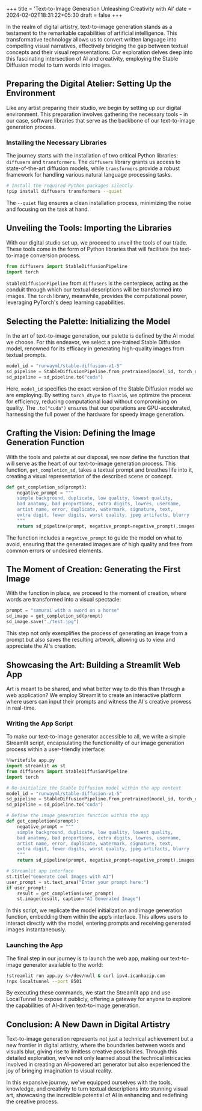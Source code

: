 +++
title = 'Text-to-Image Generation Unleashing Creativity with AI'
date = 2024-02-02T18:31:22+05:30
draft = false
+++

In the realm of digital artistry, text-to-image generation stands as a testament to the remarkable capabilities of artificial intelligence. This transformative technology allows us to convert written language into compelling visual narratives, effectively bridging the gap between textual concepts and their visual representations. Our exploration delves deep into this fascinating intersection of AI and creativity, employing the Stable Diffusion model to turn words into images.

## Preparing the Digital Atelier: Setting Up the Environment
Like any artist preparing their studio, we begin by setting up our digital environment. This preparation involves gathering the necessary tools - in our case, software libraries that serve as the backbone of our text-to-image generation process.

### Installing the Necessary Libraries
The journey starts with the installation of two critical Python libraries: `diffusers` and `transformers`. The `diffusers` library grants us access to state-of-the-art diffusion models, while `transformers` provide a robust framework for handling various natural language processing tasks.

```bash
# Install the required Python packages silently
!pip install diffusers transformers --quiet
```

The `--quiet` flag ensures a clean installation process, minimizing the noise and focusing on the task at hand.

## Unveiling the Tools: Importing the Libraries
With our digital studio set up, we proceed to unveil the tools of our trade. These tools come in the form of Python libraries that will facilitate the text-to-image conversion process.

```python
from diffusers import StableDiffusionPipeline
import torch
```

`StableDiffusionPipeline` from `diffusers` is the centerpiece, acting as the conduit through which our textual descriptions will be transformed into images. The `torch` library, meanwhile, provides the computational power, leveraging PyTorch's deep learning capabilities.

## Selecting the Palette: Initializing the Model
In the art of text-to-image generation, our palette is defined by the AI model we choose. For this endeavor, we select a pre-trained Stable Diffusion model, renowned for its efficacy in generating high-quality images from textual prompts.

```python
model_id = "runwayml/stable-diffusion-v1-5"
sd_pipeline = StableDiffusionPipeline.from_pretrained(model_id, torch_dtype=torch.float16)
sd_pipeline = sd_pipeline.to("cuda")
```

Here, `model_id` specifies the exact version of the Stable Diffusion model we are employing. By setting `torch_dtype` to `float16`, we optimize the process for efficiency, reducing computational load without compromising on quality. The `.to("cuda")` ensures that our operations are GPU-accelerated, harnessing the full power of the hardware for speedy image generation.

## Crafting the Vision: Defining the Image Generation Function
With the tools and palette at our disposal, we now define the function that will serve as the heart of our text-to-image generation process. This function, `get_completion_sd`, takes a textual prompt and breathes life into it, creating a visual representation of the described scene or concept.

```python
def get_completion_sd(prompt):
    negative_prompt = """
    simple background, duplicate, low quality, lowest quality,
    bad anatomy, bad proportions, extra digits, lowres, username,
    artist name, error, duplicate, watermark, signature, text,
    extra digit, fewer digits, worst quality, jpeg artifacts, blurry
    """
    return sd_pipeline(prompt, negative_prompt=negative_prompt).images[0]
```

The function includes a `negative_prompt` to guide the model on what to avoid, ensuring that the generated images are of high quality and free from common errors or undesired elements.

## The Moment of Creation: Generating the First Image
With the function in place, we proceed to the moment of creation, where words are transformed into a visual spectacle:

```python
prompt = "samurai with a sword on a horse"
sd_image = get_completion_sd(prompt)
sd_image.save("./test.jpg")
```

This step not only exemplifies the process of generating an image from a prompt but also saves the resulting artwork, allowing us to view and appreciate the AI's creation.

## Showcasing the Art: Building a Streamlit Web App
Art is meant to be shared, and what better way to do this than through a web application? We employ Streamlit to create an interactive platform where users can input their prompts and witness the AI's creative prowess in real-time.

### Writing the App Script
To make our text-to-image generator accessible to all, we write a simple Streamlit script, encapsulating the functionality of our image generation process within a user-friendly interface:

```python
%%writefile app.py
import streamlit as st
from diffusers import StableDiffusionPipeline
import torch

# Re-initialize the Stable Diffusion model within the app context
model_id = "runwayml/stable-diffusion-v1-5"
sd_pipeline = StableDiffusionPipeline.from_pretrained(model_id, torch_dtype=torch.float16)
sd_pipeline = sd_pipeline.to("cuda")

# Define the image generation function within the app
def get_completion(prompt):
    negative_prompt = """
    simple background, duplicate, low quality, lowest quality,
    bad anatomy, bad proportions, extra digits, lowres, username,
    artist name, error, duplicate, watermark, signature, text,
    extra digit, fewer digits, worst quality, jpeg artifacts, blurry
    """
    return sd_pipeline(prompt, negative_prompt=negative_prompt).images[0]

# Streamlit app interface
st.title("Generate Cool Images with AI")
user_prompt = st.text_area("Enter your prompt here:")
if user_prompt:
    result = get_completion(user_prompt)
    st.image(result, caption="AI Generated Image")
```

In this script, we replicate the model initialization and image generation function, embedding them within the app’s interface. This allows users to interact directly with the model, entering prompts and receiving generated images instantaneously.

### Launching the App
The final step in our journey is to launch the web app, making our text-to-image generator available to the world:

```bash
!streamlit run app.py &>/dev/null & curl ipv4.icanhazip.com
!npx localtunnel --port 8501
```

By executing these commands, we start the Streamlit app and use LocalTunnel to expose it publicly, offering a gateway for anyone to explore the capabilities of AI-driven text-to-image generation.

## Conclusion: A New Dawn in Digital Artistry
Text-to-image generation represents not just a technical achievement but a new frontier in digital artistry, where the boundaries between words and visuals blur, giving rise to limitless creative possibilities. Through this detailed exploration, we've not only learned about the technical intricacies involved in creating an AI-powered art generator but also experienced the joy of bringing imagination to visual reality.

In this expansive journey, we've equipped ourselves with the tools, knowledge, and creativity to turn textual descriptions into stunning visual art, showcasing the incredible potential of AI in enhancing and redefining the creative process.